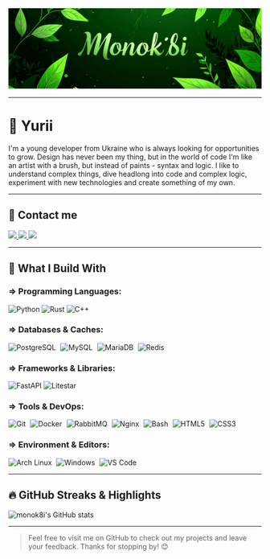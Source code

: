 <img src="assets/banner-green1.jpg"/>

---

# 🐍 Yurii

I'm a young developer from Ukraine who is always looking for opportunities to grow. Design has never been my thing, but in the world of code I'm like an artist with a brush, but instead of paints - syntax and logic.
I like to understand complex things, dive headlong into code and complex logic, experiment with new technologies and create something of my own.

---

## 📨 Contact me

<div align="left">
  <a href="https://www.github.com/monok8i" target="_blank">
    <picture> 
      <source media="(prefers-color-scheme: dark)" srcset="https://raw.githubusercontent.com/danielcranney/readme-generator/main/public/icons/socials/github.svg" /> 
      <source media="(prefers-color-scheme: light)" srcset="https://raw.githubusercontent.com/danielcranney/readme-generator/main/public/icons/socials/github.svg" /> 
      <img src="https://raw.githubusercontent.com/danielcranney/readme-generator/main/public/icons/socials/github.svg" height="32px"/> 
    </picture> 
  </a> 
  <a href="https://www.gitlab.com/monok8i" target="_blank"> 
    <picture> <source media="(prefers-color-scheme: dark)" srcset="https://cdn.jsdelivr.net/gh/devicons/devicon@latest/icons/gitlab/gitlab-original.svg" /> 
      <source media="(prefers-color-scheme: light)" srcset="https://cdn.jsdelivr.net/gh/devicons/devicon@latest/icons/gitlab/gitlab-original.svg" /> 
      <img src="https://cdn.jsdelivr.net/gh/devicons/devicon@latest/icons/gitlab/gitlab-original.svg" height="32px"/> 
    </picture> 
  </a> 
  <a href="http://www.instagram.com/monok8i" target="_blank"> 
    <picture> 
      <source media="(prefers-color-scheme: dark)" srcset="https://raw.githubusercontent.com/danielcranney/readme-generator/main/public/icons/socials/instagram-dark.svg" /> 
      <source media="(prefers-color-scheme: light)" srcset="https://raw.githubusercontent.com/danielcranney/readme-generator/main/public/icons/socials/instagram.svg" /> 
      <img src="https://raw.githubusercontent.com/danielcranney/readme-generator/main/public/icons/socials/instagram.svg" height="32px" style="padding-right:10px;" /> 
    </picture> 
  </a>
</div>

---

## 🚀 What I Build With

### ⇒ Programming Languages:
<div align="left">
  <img alt="Python" height="50px" src="https://profilinator.rishav.dev/skills-assets/python-original.svg"/>
  <img alt="Rust" height="50px" src="https://profilinator.rishav.dev/skills-assets/rust-plain.svg"/>
  <img alt="C++" height="50px" src="https://profilinator.rishav.dev/skills-assets/cplusplus-original.svg"/>
</div>

### ⇒ Databases & Caches:

<div align="left">
  <img alt="PostgreSQL" height="50px" style="padding-right:5px;" src="https://profilinator.rishav.dev/skills-assets/postgresql-original-wordmark.svg"/>
  <img alt="MySQL" height="50px" style="padding-right:5px;" src="https://profilinator.rishav.dev/skills-assets/mysql-original-wordmark.svg"/>
  <img alt="MariaDB" height="50px" style="padding-right:5px;" src="https://profilinator.rishav.dev/skills-assets/mariadb.png"/>
  <img alt="Redis" height="50px" style="padding-right:5px;" src="https://profilinator.rishav.dev/skills-assets/redis-original-wordmark.svg"/> 
</div>

### ⇒ Frameworks & Libraries:

<div align="left">
  <img alt="FastAPI" height="50px" src="https://raw.githubusercontent.com/danielcranney/readme-generator/main/public/icons/skills/fastapi-colored.svg"/>
  <img alt="Litestar" height="50px" src="https://litestar.dev/_static/logo.svg"/>
</div>

### ⇒ Tools & DevOps: 

<div align="left">
  <img alt="Git" height="50px" style="padding-right:5px;" src="https://profilinator.rishav.dev/skills-assets/git-scm-icon.svg"/>
  <img alt="Docker" height="50px" style="padding-right:5px;" src="https://profilinator.rishav.dev/skills-assets/docker-original-wordmark.svg"/>
  <img alt="RabbitMQ" height="50px" style="padding-right:5px;" src="https://profilinator.rishav.dev/skills-assets/rabbitmq-icon.svg"/>
  <img alt="Nginx" height="50px" style="padding-right:5px;" src="https://profilinator.rishav.dev/skills-assets/nginx-original.svg"/>
  <img alt="Bash" height="50px" style="padding-right:5px;" src="https://profilinator.rishav.dev/skills-assets/gnu_bash-icon.svg"/>
  <img alt="HTML5" height="50px" style="padding-right:5px;" src="https://profilinator.rishav.dev/skills-assets/html5-original-wordmark.svg"/>
  <img alt="CSS3" height="50px" style="padding-right:5px;" src="https://profilinator.rishav.dev/skills-assets/css3-original-wordmark.svg"/> 
</div>

### ⇒ Environment & Editors:

<div align="left">
  <img alt="Arch Linux" height="50px" style="padding-right:5px;" src="https://cdn.jsdelivr.net/gh/devicons/devicon@latest/icons/archlinux/archlinux-plain.svg"/>
  <img alt="Windows" height="50px" style="padding-right:5px;" src="https://cdn.jsdelivr.net/gh/devicons/devicon@latest/icons/windows11/windows11-original.svg" />
  <img alt="VS Code" height="50px" style="padding-right:5px;" src="https://cdn.jsdelivr.net/gh/devicons/devicon@latest/icons/vscode/vscode-original.svg" />
</div>

---

## 🔥 GitHub Streaks & Highlights
  
![monok8i's GitHub stats](https://github-readme-stats.vercel.app/api?username=monok8i&show_icons=true&theme=transparent&rank_icon=github&layout=compact&border_color=b4befe)
<!-- [![GitHub Streak](https://streak-stats.demolab.com?user=monok8i&theme=transparent)](https://git.io/streak-stats) -->

<!-- [![Top Langs](https://github-readme-stats.vercel.app/api/top-langs/?username=monok8i&layout=compact&theme=transparent&size_weight=0&count_weight=1)](https://github.com/monok8i/github-readme-stats) -->

</div>

---

> Feel free to visit me on GitHub to check out my projects and leave your feedback. Thanks for stopping by! 😊
